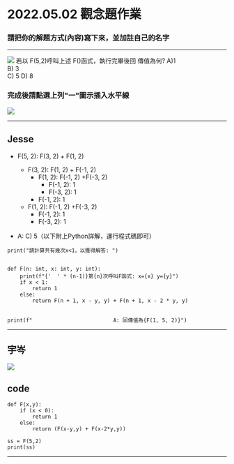 # 2022.05.02 觀念題作業
### 請把你的解題方式(內容)寫下來，並加註自己的名字

---
![](https://s3-ap-northeast-1.amazonaws.com/g0v-hackmd-images/uploads/upload_6ef99087d7db505706cdb5664f608133.png)
若以 F(5,2)呼叫上述 F()函式，執行完畢後回
傳值為何?
A)1   
B) 3  
C) 5
D) 8
### 完成後請點選上列"**一**"圖示插入水平線
![](https://s3-ap-northeast-1.amazonaws.com/g0v-hackmd-images/uploads/upload_432d3f06db4ed9f89a889e54b5e95100.png)



---
## Jesse
* F(5, 2): F(3, 2) + F(1, 2)
    * F(3, 2): F(1, 2) + F(-1, 2)
        * F(1, 2): F(-1, 2) +F(-3, 2)
            * F(-1, 2): 1
            * F(-3, 2): 1
        * F(-1, 2): 1
    * F(1, 2): F(-1, 2) +F(-3, 2)
        * F(-1, 2): 1
        * F(-3, 2): 1

* A: C) 5（以下附上Python詳解，運行程式碼即可）
```python=
print("請計算共有幾次x<1，以獲得解答: ")


def F(n: int, x: int, y: int):
    print(f"{'  ' * (n-1)}第{n}次呼叫F函式: x={x} y={y}")
    if x < 1:
        return 1
    else:
        return F(n + 1, x - y, y) + F(n + 1, x - 2 * y, y)


print(f"                          A: 回傳值為{F(1, 5, 2)}")
```
---
## 宇岑
![](https://s3-ap-northeast-1.amazonaws.com/g0v-hackmd-images/uploads/upload_44027f261e041096ae5eb8fff4796ea1.jpg)
## code
```python=
def F(x,y):
    if (x < 0):
        return 1
    else:
        return (F(x-y,y) + F(x-2*y,y))

ss = F(5,2)
print(ss)
```
---
